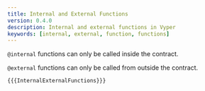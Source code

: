 ```yaml
---
title: Internal and External Functions
version: 0.4.0
description: Internal and external functions in Vyper
keywords: [internal, external, function, functions]
---
```


`@internal` functions can only be called inside the contract.

`@external` functions can only be called from outside the contract.

```vyper
{{{InternalExternalFunctions}}}
```
